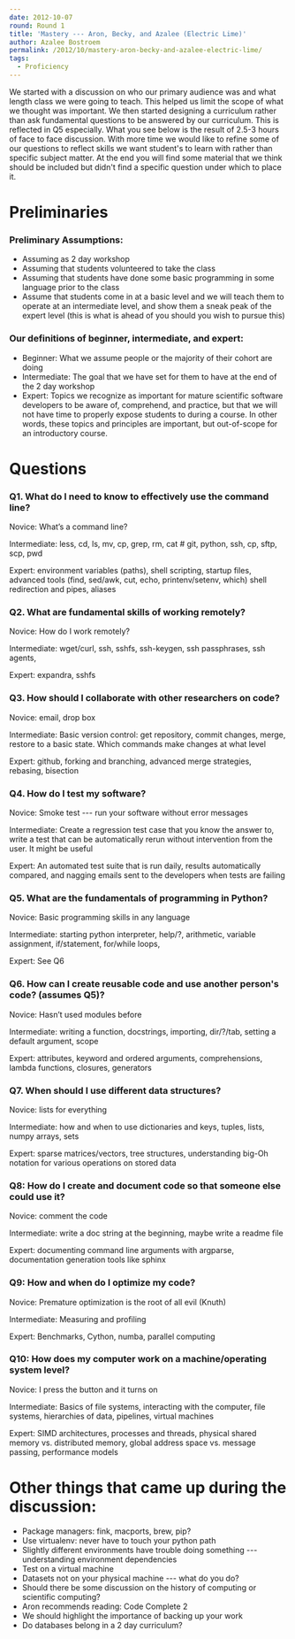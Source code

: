 ```yaml
---
date: 2012-10-07
round: Round 1
title: 'Mastery --- Aron, Becky, and Azalee (Electric Lime)'
author: Azalee Bostroem
permalink: /2012/10/mastery-aron-becky-and-azalee-electric-lime/
tags:
  - Proficiency
---
```

We started with a discussion on who our primary audience was and what length class we were going to teach. This helped us limit the scope of what we thought was important. We then started designing a curriculum rather than ask fundamental questions to be answered by our curriculum. This is reflected in Q5 especially. What you see below is the result of 2.5-3 hours of face to face discussion. With more time we would like to refine some of our questions to reflect skills we want student's to learn with rather than specific subject matter. At the end you will find some material that we think should be included but didn't find a specific question under which to place it.

# Preliminaries

### Preliminary Assumptions:

*   Assuming as 2 day workshop
*   Assuming that students volunteered to take the class
*   Assuming that students have done some basic programming in some language prior to the class
*   Assume that students come in at a basic level and we will teach them to operate at an intermediate level, and show them a sneak peak of the expert level (this is what is ahead of you should you wish to pursue this)

### Our definitions of beginner, intermediate, and expert:

*   Beginner: What we assume people or the majority of their cohort are doing
*   Intermediate: The goal that we have set for them to have at the end of the 2 day workshop
*   Expert: Topics we recognize as important for mature scientific software developers to be aware of, comprehend, and practice, but that we will not have time to properly expose students to during a course.  In other words, these topics and principles are important, but out-of-scope for an introductory course.

# Questions

### Q1. What do I need to know to effectively use the command line?

Novice: What’s a command line?

Intermediate: less, cd, ls, mv, cp, grep, rm, cat # git, python, ssh, cp, sftp, scp, pwd

Expert: environment variables (paths), shell scripting, startup files, advanced tools (find, sed/awk, cut, echo, printenv/setenv, which) shell redirection and pipes, aliases

### Q2. What are fundamental skills of working remotely?

Novice: How do I work remotely?

Intermediate: wget/curl, ssh, sshfs, ssh-keygen, ssh passphrases, ssh agents,

Expert: expandra, sshfs

### Q3. How should I collaborate with other researchers on code?

Novice: email, drop box

Intermediate: Basic version control: get repository, commit changes, merge, restore to a basic state. Which commands make changes at what level

Expert: github, forking and branching, advanced merge strategies, rebasing, bisection

### Q4. How do I test my software?

Novice: Smoke test --- run your software without error messages

Intermediate: Create a regression test case that you know the answer to, write a test that can be automatically rerun without intervention from the user. It might be useful

Expert: An automated test suite that is run daily, results automatically compared, and nagging emails sent to the developers when tests are failing

### Q5. What are the fundamentals of programming in Python?

Novice: Basic programming skills in any language

Intermediate: starting python interpreter, help/?, arithmetic, variable assignment, if/statement, for/while loops,

Expert: See Q6

### Q6. How can I create reusable code and use another person's code? (assumes Q5)?

Novice: Hasn’t used modules before

Intermediate: writing a function, docstrings, importing, dir/?/tab, setting a default argument, scope

Expert: attributes, keyword and ordered arguments, comprehensions, lambda functions, closures, generators

### Q7. When should I use different data structures?

Novice: lists for everything

Intermediate: how and when to use dictionaries and keys, tuples, lists, numpy arrays, sets

Expert: sparse matrices/vectors, tree structures, understanding big-Oh notation for various operations on stored data

### Q8: How do I create and document code so that someone else could use it?

Novice: comment the code

Intermediate: write a doc string at the beginning, maybe write a readme file

Expert: documenting command line arguments with argparse, documentation generation tools like sphinx

### Q9: How and when do I optimize my code?

Novice: Premature optimization is the root of all evil (Knuth)

Intermediate: Measuring and profiling

Expert: Benchmarks, Cython, numba, parallel computing

### Q10: How does my computer work on a machine/operating system level?

Novice: I press the button and it turns on

Intermediate: Basics of file systems, interacting with the computer, file systems, hierarchies of data, pipelines, virtual machines

Expert: SIMD architectures, processes and threads, physical shared memory vs. distributed memory, global address space vs. message passing, performance models

# Other things that came up during the discussion:

*   Package managers: fink, macports, brew, pip?
*   Use virtualenv: never have to touch your python path
*   Slightly different environments have trouble doing something --- understanding environment dependencies
*   Test on a virtual machine
*   Datasets not on your physical machine --- what do you do?
*   Should there be some discussion on the history of computing or scientific computing?
*   Aron recommends reading: Code Complete 2
*   We should highlight the importance of backing up your work
*   Do databases belong in a 2 day curriculum?
